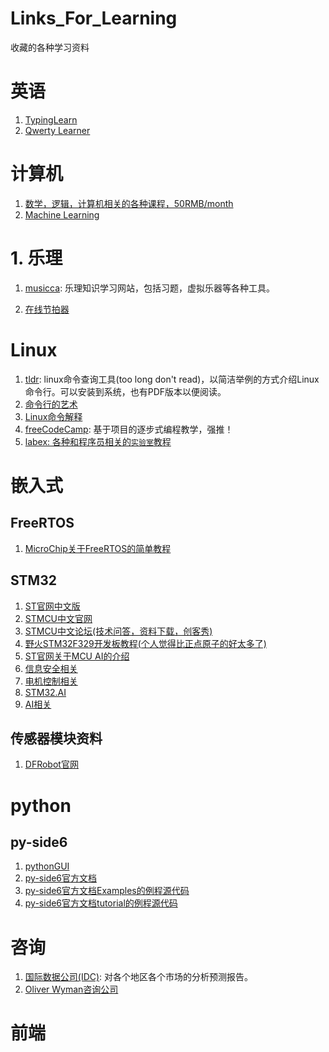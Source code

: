 # Links_For_Learning
收藏的各种学习资料

# 英语
1. [TypingLearn](https://typinglearn.cn/learn/index)
2. [Qwerty Learner](https://qwerty.kaiyi.cool/)

# 计算机
1. [数学，逻辑，计算机相关的各种课程，50RMB/month](https://brilliant.org/home/)
2. [Machine Learning](https://www.freecodecamp.org/news/machine-learning-handbook/)

# 1. 乐理
1. [musicca](https://www.musicca.com/zh): 乐理知识学习网站，包括习题，虚拟乐器等各种工具。

2. [在线节拍器](https://tinywisp.github.io/metronome/)

# Linux
1. [tldr](https://tldr.sh/): linux命令查询工具(too long don't read)，以简洁举例的方式介绍Linux命令行。可以安装到系统，也有PDF版本以便阅读。
2. [命令行的艺术](https://github.com/jlevy/the-art-of-command-line/blob/master/README-zh.md)
3. [Linux命令解释](https://explainshell.com/)
4. [freeCodeCamp](https://www.freecodecamp.org/learn/): 基于项目的逐步式编程教学，强推！
5. [labex: 各种和程序员相关的`实验室`教程](https://labex.io/learn)

# 嵌入式
## FreeRTOS
1. [MicroChip关于FreeRTOS的简单教程](https://onlinedocs.microchip.com/pr/GUID-F3CEAE3B-C3C1-4B92-B031-4E07B8ACCD81-en-US-3/index.html?GUID-51AC62C7-72B2-4486-80D0-B7275CA02874)

## STM32
1. [ST官网中文版](https://www.st.com/content/st_com/zh.html)
2. [STMCU中文官网](https://www.stmcu.com.cn/)
3. [STMCU中文论坛(技术问答，资料下载，创客秀)](https://shequ.stmicroelectronics.cn/portal.php)
4. [野火STM32F329开发板教程(个人觉得比正点原子的好太多了)](https://doc.embedfire.com/mcu/stm32/f429tiaozhanzhe/std/zh/latest/book/First_acquaintance.html)
5. [ST官网关于MCU AI的介绍](https://wiki.stmicroelectronics.cn/stm32mcu/wiki/Category:Artificial_Intelligence)
6. [信息安全相关](https://www.stmcu.com.cn/ecosystem/app/information-security-OVERVIEW)
7. [电机控制相关](https://www.stmcu.com.cn/ecosystem/app/Motor-control)
8. [STM32.AI](https://wiki.stmicroelectronics.cn/stm32mcu/wiki/Category:Artificial_Intelligence)
9. [AI相关](https://stm32ai.st.com/zh/)

## 传感器模块资料
1. [DFRobot官网](https://wiki.dfrobot.com/AS7341_Visible_Light_Sensor_SKU_SEN0365)

# python
## py-side6
1. [pythonGUI](https://www.pythonguis.com/)
2. [py-side6官方文档](https://doc.qt.io/qtforpython-6/index.html)
3. [py-side6官方文档Examples的例程源代码](https://github.com/pyside/pyside-setup/tree/dev/examples)
4. [py-side6官方文档tutorial的例程源代码](https://github.com/pyside/pyside-setup/tree/dev/sources/pyside6/doc/tutorials)

# 咨询
1. [国际数据公司(IDC)](https://www.idc.com/cn): 对各个地区各个市场的分析预测报告。
2. [Oliver Wyman咨询公司](https://www.oliverwyman.com/index.html)

# 前端
